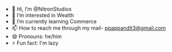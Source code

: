 - 👋 Hi, I’m @NitronStudios
- 👀 I’m interested in Wealth
- 🌱 I’m currently learning Commerce
- 📫 How to reach me through my mail- ppappandit3@gmail.com
- 😄 Pronouns: he/him
- ⚡ Fun fact: I'm lazy 
